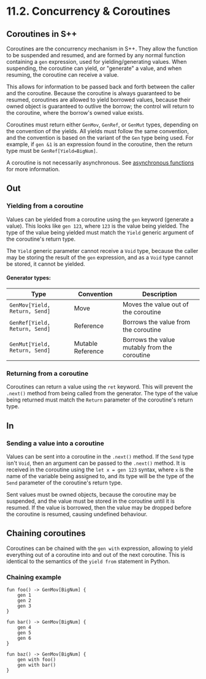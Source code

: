 # 11.2. Concurrency &amp; Coroutines

## Coroutines in S++

Coroutines are the concurrency mechanism in S++. They allow the function to be suspended and resumed, and are formed by
any normal function containing a `gen` expression, used for yielding/generating values. When suspending, the coroutine
can yield, or "generate" a value, and when resuming, the coroutine can receive a value.

This allows for information to be passed back and forth between the caller and the coroutine. Because the coroutine is
always guaranteed to be resumed, coroutines are allowed to yield borrowed values, because their owned object is
guaranteed to outlive the borrow; the control will return to the coroutine, where the borrow's owned value exists.

Coroutines must return either `GenMov`, `GenRef`, or `GenMut` types, depending on the convention of the yields. All
yields must follow the same convention, and the convention is based on the variant of the `Gen` type being used. For
example, if `gen &1` is an expression found in the coroutine, then the return type must be `GenRef[Yield=BigNum]`.

A coroutine is not necessarily asynchronous. See [asynchronous functions](11-1-Asynchronous-Functions.md) for more
information.

## Out

### Yielding from a coroutine

Values can be yielded from a coroutine using the `gen` keyword (generate a value). This looks like `gen 123`,
where `123` is the value being yielded. The type of the value being yielded must match the `Yield` generic argument of
the coroutine's return type.

The `Yield` generic parameter cannot receive a `Void` type, because the caller may be storing the result of the `gen`
expression, and as a `Void` type cannot be stored, it cannot be yielded.

#### Generator types:

| Type                          | Convention        | Description                                  |
|-------------------------------|-------------------|----------------------------------------------|
| `GenMov[Yield, Return, Send]` | Move              | Moves the value out of the coroutine         |
| `GenRef[Yield, Return, Send]` | Reference         | Borrows the value from the coroutine         |
| `GenMut[Yield, Return, Send]` | Mutable Reference | Borrows the value mutably from the coroutine |

### Returning from a coroutine

Coroutines can return a value using the `ret` keyword. This will prevent the `.next()` method from being called from
the generator. The type of the value being returned must match the `Return` parameter of the coroutine's return type.

## In

### Sending a value into a coroutine

Values can be sent into a coroutine in the `.next()` method. If the `Send` type isn't `Void`, then an argument can
be passed to the `.next()` method. It is received in the coroutine using the `let x = gen 123` syntax, where `x` is the
name of the variable being assigned to, and its type will be the type of the `Send` parameter of the coroutine's return
type.

Sent values must be owned objects, because the coroutine may be suspended, and the value must be stored in the coroutine
until it is resumed. If the value is borrowed, then the value may be dropped before the coroutine is resumed, causing
undefined behaviour.

## Chaining coroutines

Coroutines can be chained with the `gen with` expression, allowing to yield everything out of a coroutine into and
out of the next coroutine. This is identical to the semantics of the `yield from` statement in Python.

### Chaining example

```
fun foo() -> GenMov[BigNum] {
    gen 1
    gen 2
    gen 3
}

fun bar() -> GenMov[BigNum] {
    gen 4
    gen 5
    gen 6
}

fun baz() -> GenMov[BigNum] {
    gen with foo()
    gen with bar()
}
```
